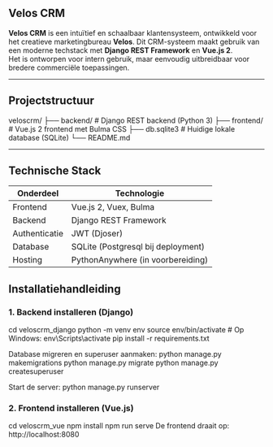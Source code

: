 ## Velos CRM

**Velos CRM** is een intuïtief en schaalbaar klantensysteem, ontwikkeld voor het creatieve marketingbureau **Velos**. Dit CRM-systeem maakt gebruik van een moderne techstack met **Django REST Framework** en **Vue.js 2**.  
Het is ontworpen voor intern gebruik, maar eenvoudig uitbreidbaar voor bredere commerciële toepassingen.

---

## Projectstructuur

veloscrm/
├── backend/ # Django REST backend (Python 3)
├── frontend/ # Vue.js 2 frontend met Bulma CSS
├── db.sqlite3 # Huidige lokale database (SQLite)
└── README.md


---

## Technische Stack

| Onderdeel      | Technologie           |
|----------------|------------------------|
| Frontend       | Vue.js 2, Vuex, Bulma  |
| Backend        | Django REST Framework  |
| Authenticatie  | JWT (Djoser)           |
| Database       | SQLite (Postgresql bij deployment) |
| Hosting        | PythonAnywhere (in voorbereiding) |

## Installatiehandleiding

### 1. Backend installeren (Django)


cd veloscrm_django
python -m venv env
source env/bin/activate  # Op Windows: env\Scripts\activate
pip install -r requirements.txt

Database migreren en superuser aanmaken:
python manage.py makemigrations
python manage.py migrate
python manage.py createsuperuser

Start de server:
python manage.py runserver

### 2. Frontend installeren (Vue.js)

cd veloscrm_vue
npm install
npm run serve
De frontend draait op: http://localhost:8080

